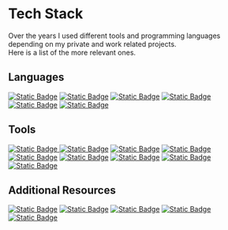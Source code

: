 # Tech Stack
Over the years I used different tools and programming languages depending on my private and work related projects.<br />
Here is a list of the more relevant ones.

## Languages
[![Static Badge](https://img.shields.io/badge/C%23-%2399CC00?style=flat&logo=sharp&logoColor=%23FFFFFF)](https://learn.microsoft.com/en-us/dotnet/csharp/tour-of-csharp/)
[![Static Badge](https://img.shields.io/badge/Delphi%20%2F%20FreePascal-%23E62431?style=flat&logo=Delphi&logoColor=%23FFFFFF)](https://www.freepascal.org/)
[![Static Badge](https://img.shields.io/badge/Scripting%20(BASH%20%2F%20BATCH)-%234EAA25?style=flat&logo=GNU%20Bash&logoColor=%23FFFFFF)](https://ss64.com/)
[![Static Badge](https://img.shields.io/badge/C%20(Arduino)-%2300878F?style=flat&logo=c)](https://www.arduino.cc/en/software)
[![Static Badge](https://img.shields.io/badge/Visual%20Basic-%23512BD4?style=flat&logo=Visual%20Basic)](https://learn.microsoft.com/en-us/dotnet/visual-basic/)
[![Static Badge](https://img.shields.io/badge/HTML5-%23E34F26?style=flat&logo=HTML5&logoColor=%23FFFFFF)](https://www.w3.org/TR/?filter-tr-name=html)

## Tools
[![Static Badge](https://img.shields.io/badge/Ranorex%20Studio-%23e10714?logo=.NET)
](https://www.ranorex.com/)
[![Static Badge](https://img.shields.io/badge/Visual%20Studio-%235C2D91?style=flat&logo=Visual%20Studio&logoColor=FFFFFF)](https://visualstudio.microsoft.com)
[![Static Badge](https://img.shields.io/badge/Visual%20Studio%20Code-%23007ACC?style=flat&logo=Visual%20Studio%20Code)](https://code.visualstudio.com/)
[![Static Badge](https://img.shields.io/badge/Lazarus%20IDE-000000?style=flat&logo=lazarus)](https://www.lazarus-ide.org/)
[![Static Badge](https://img.shields.io/badge/NotePad%2B%2B-90E59A?style=flat&logo=notepad%2B%2B&logoColor=000000)](https://notepad-plus-plus.org/)
[![Static Badge](https://img.shields.io/badge/Arduino%20IDE-00878F?style=flat&logo=arduino)](https://www.arduino.cc/en/software)
[![Static Badge](https://img.shields.io/badge/ffmpeg-007808?style=flat&logo=ffmpeg)](https://ffmpeg.org/)
[![Static Badge](https://img.shields.io/badge/MSYS2-%23A42E2B?style=flat&logo=GNU&logoColor=%23FFFFFF)](https://www.msys2.org/)
[![Static Badge](https://img.shields.io/badge/Cygwin-%23A42E2B?style=flat&logo=GNU&logoColor=%23FFFFFF)](https://www.cygwin.com/)

## Additional Resources
[![Static Badge](https://img.shields.io/badge/Affinity%20Photo-%237E4DD2?logo=affinityphoto&logoColor=%23FFFFFF)](https://affinity.serif.com)
[![Static Badge](https://img.shields.io/badge/GNU%20Image%20Manipulation%20Program%20(GIMP)-%235C5543?logo=gimp)](https://www.gimp.org/)
[![Static Badge](https://img.shields.io/badge/FileZilla-%23BF0000?logo=filezilla)](https://filezilla-project.org/)
[![Static Badge](https://img.shields.io/badge/NSIS-%2301B0F0?logo=nsis&logoColor=%23FFFFFF)](https://nsis.sourceforge.io/Main_Page)
[![Static Badge](https://img.shields.io/badge/Wikipedia-%23000000?logo=wikipedia)](https://en.wikipedia.org/wiki/Main_Page)
